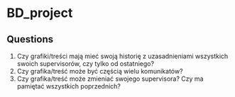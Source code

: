 # BD_project

## Questions
1. Czy grafiki/treści mają mieć swoją historię z uzasadnieniami wszystkich swoich supervisorów, czy tylko od ostatniego?
2. Czy grafika/treść może być częścią wielu komunikatów?
3. Czy grafika/treść może zmieniać swojego supervisora? Czy ma pamiętać wszystkich poprzednich?
